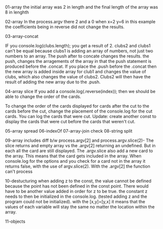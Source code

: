 01-array
the initial array was 2 in length and the final length of the array was 8 in lenghth

02-array
In the process.argv there 2 and a 0
when x=2 y=6
in this example the coefficients being in reverse did not change the results.

03-array-concat

IF you console.log(clubs.length); you get a result of 2.  clubs2 and clubs1 can't be equal because clubs1 is adding an array of numbers, not just two numbers to an array.
The push after to concate changes the results. the push, changes the arragements of the array in that the push statement is produced before the .concat. If you place the .push before the .concat then the new array is added inside array for club1 and changes the value of clubs, which also changes the value of clubs2. Clubs2 will then have the result of adding the new array due to the .push.

04-array slice
If you add a console.log(.reverse(index)); then we should be able to change the order of the cards.

To change the order of the cards displayed for cards after the cut to the cards before the cut, change the placement of the console.log for the cut cards. You can log the cards that were cut.
Update: create another const to display the cards that were cut before the cards that weren't cut.

05-array spread
06-indexOf
07-array-join
check
08-string split

09-array includes
 diff b/w process.argv[2] and process.argv.slice(2)- The slice returns and empty array vs the .argv[2] returning an undefined. But in each all the card are still displayed. The .argv.slice also add a new card to the array. This means that the card gets included in the array.
 When console.log for the options and you check for a card not in the array it returns false, with the use of argv.slice(2). With the .argv[2] the function can't process

 10-destucturing
 when adding z to the const, the value cannot be defined because the point has not been defined in the const point. There would have to be another value added in order for z to be true. the constant z needs to then be initialized in the console.log. (tested adding z and the program could not be initialized).
 with the [x,y]=[y,x] it means that the values of each variable will stay the same no matter the location within the array.

11-objects
